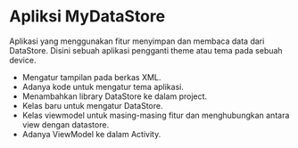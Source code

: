 # Apliksi MyDataStore
Aplikasi yang menggunakan fitur menyimpan dan membaca data dari DataStore. Disini sebuah aplikasi pengganti theme atau tema pada sebuah device.

- Mengatur tampilan pada berkas  XML.
- Adanya kode untuk mengatur tema aplikasi.
- Menambahkan library DataStore ke dalam project.
- Kelas baru untuk mengatur DataStore.
- Kelas viewmodel untuk masing-masing fitur dan menghubungkan antara view dengan datastore.
- Adanya ViewModel ke dalam Activity.
